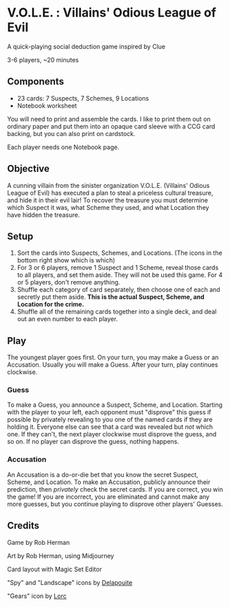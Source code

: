 # V.O.L.E. : Villains' Odious League of Evil
A quick-playing social deduction game inspired by Clue

3-6 players, ~20 minutes

## Components
* 23 cards: 7 Suspects, 7 Schemes, 9 Locations
* Notebook worksheet

You will need to print and assemble the cards. I like to print them out on ordinary paper and put them into an opaque card sleeve with a CCG card backing, but you can also print on cardstock.

Each player needs one Notebook page.

## Objective
A cunning villain from the sinister organization V.O.L.E. (Villains' Odious League of Evil) has executed a plan to steal a priceless cultural treasure, and hide it in their evil lair! To recover the treasure you must determine which Suspect it was, what Scheme they used, and what Location they have hidden the treasure.

## Setup
1. Sort the cards into Suspects, Schemes, and Locations. (The icons in the bottom right show which is which)
2. For 3 or 6 players, remove 1 Suspect and 1 Scheme, reveal those cards to all players, and set them aside. They will not be used this game. For 4 or 5 players, don't remove anything.
3. Shuffle each category of card separately, then choose one of each and secretly put them aside. **This is the actual Suspect, Scheme, and Location for the crime.**
4. Shuffle all of the remaining cards together into a single deck, and deal out an even number to each player.

## Play
The youngest player goes first. On your turn, you may make a Guess or an Accusation. Usually you will make a Guess. After your turn, play continues clockwise.

### Guess
To make a Guess, you announce a Suspect, Scheme, and Location. Starting with the player to your left, each opponent must "disprove" this guess if possible by privately revealing to you one of the named cards if they are holding it. Everyone else can see that a card was revealed but _not_ which one. If they can't, the next player clockwise must disprove the guess, and so on. If no player can disprove the guess, nothing happens.

### Accusation
An Accusation is a do-or-die bet that you know the secret Suspect, Scheme, and Location. To make an Accusation, publicly announce their prediction, then _privately_ check the secret cards. If you are correct, you win the game! If you are incorrect, you are eliminated and cannot make any more guesses, but you continue playing to disprove other players' Guesses.

## Credits

Game by Rob Herman

Art by Rob Herman, using Midjourney

Card layout with Magic Set Editor

"Spy" and "Landscape" icons by [Delapouite](https://delapouite.com/)

"Gears" icon by [Lorc](https://lorcblog.blogspot.com/)
